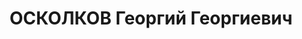 ---
title: ОСКОЛКОВ Георгий Георгиевич
description: 1906 г. рождения, работал шофером в «Союзтранспроекте» в г. Москва. До
  1931 г. жил в г. Харбине (Китай).Арестован 4 октября 1937 года и 2 декабря 1937
  года приговорен Коллегией Верховного суда СССР по ст. 58 «за связь с белогвардейскими
  шпионско-террористическими элементами и, прибыв в Советский Союз, пытался установить
  связь с антисоветски настроенными лицами для продолжения преступной деятельности»
  на 10 лет ИТЛ. Постановлением Пленума Верховного суда СССР этот приговор отменен
  и дело отправлено на доследование. Постановлением ОСО НКВД СССР осужден на 8 лет
  ИТЛ.
---
